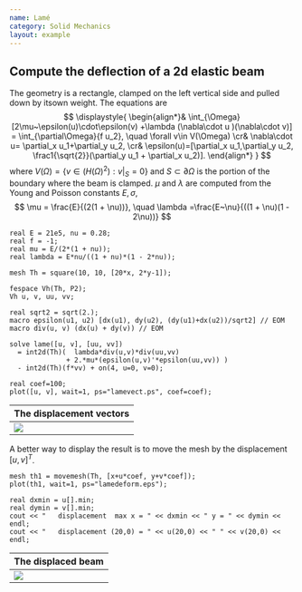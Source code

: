 ```yaml
---
name: Lamé
category: Solid Mechanics
layout: example
---
```


## Compute the deflection of a 2d elastic beam
The geometry is a rectangle, clamped on the left vertical side and pulled down by itsown weight.
The equations are
$$
\displaystyle{
	\begin{align*}&
  \int_{\Omega}[2\mu~\epsilon(u)\cdot\epsilon(v) +\lambda (\nabla\cdot u )(\nabla\cdot v)]  = \int_{\partial\Omega}{f u_2},
  \quad \forall v\in V(\Omega)
  \cr&
  \nabla\cdot u= \partial_x u_1+\partial_y u_2,
  \cr&
  \epsilon(u)=[\partial_x u_1,\partial_y u_2, \frac1{\sqrt{2}}(\partial_y u_1 + \partial_x u_2)].
  \end{align*}
}
$$
where $V(\Omega)=\{ v\in (H(\Omega)^2): v|_S=0\}$ and $S\subset\partial\Omega$ is the portion of the boundary where the beam is clamped.
$\mu$ and $\lambda$ are computed from the Young and Poisson constants $E,\sigma$,
$$
\mu = \frac{E}{(2(1 + \nu))}, \quad
\lambda =\frac{E~\nu}{((1 + \nu)(1 - 2\nu))}
$$


~~~freefem
real E = 21e5, nu = 0.28;
real f = -1;
real mu = E/(2*(1 + nu));
real lambda = E*nu/((1 + nu)*(1 - 2*nu));

mesh Th = square(10, 10, [20*x, 2*y-1]);

fespace Vh(Th, P2);
Vh u, v, uu, vv;

real sqrt2 = sqrt(2.);
macro epsilon(u1, u2) [dx(u1), dy(u2), (dy(u1)+dx(u2))/sqrt2] // EOM
macro div(u, v) (dx(u) + dy(v)) // EOM

solve lame([u, v], [uu, vv])
  = int2d(Th)(  lambda*div(u,v)*div(uu,vv)
              + 2.*mu*(epsilon(u,v)'*epsilon(uu,vv)) )
  - int2d(Th)(f*vv) + on(4, u=0, v=0);

real coef=100;
plot([u, v], wait=1, ps="lamevect.ps", coef=coef);
~~~

| The displacement vectors |
| ------------------------ |
| ![][_solution]           |

A better way to display the result is to move the mesh by the displacement $[u,v]^T$.
~~~freefem
mesh th1 = movemesh(Th, [x+u*coef, y+v*coef]);
plot(th1, wait=1, ps="lamedeform.eps");

real dxmin = u[].min;
real dymin = v[].min;
cout << "   displacement  max x = " << dxmin << " y = " << dymin << endl;
cout << "   displacement (20,0) = " << u(20,0) << " " << v(20,0) << endl;
~~~

| The displaced beam |
| ------------------ |
| ![][_dispbeam]     |

[_solution]: https://raw.githubusercontent.com/phtournier/ffmdtest/refs/heads/main/md/figures/lame/solution.png

[_dispbeam]: https://raw.githubusercontent.com/phtournier/ffmdtest/refs/heads/main/md/figures/lame/dispbeam.png

